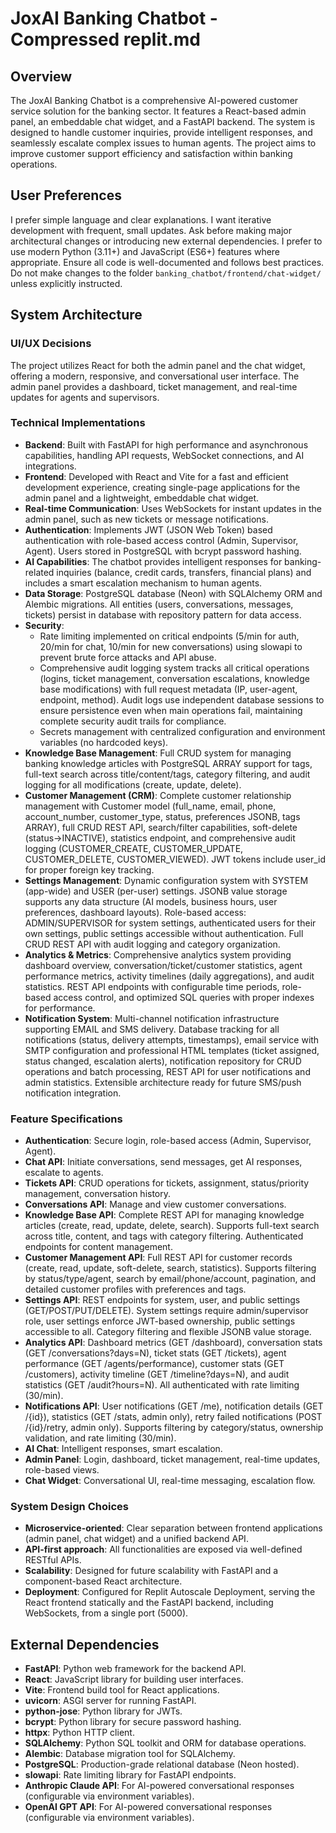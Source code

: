 # JoxAI Banking Chatbot - Compressed replit.md

## Overview
The JoxAI Banking Chatbot is a comprehensive AI-powered customer service solution for the banking sector. It features a React-based admin panel, an embeddable chat widget, and a FastAPI backend. The system is designed to handle customer inquiries, provide intelligent responses, and seamlessly escalate complex issues to human agents. The project aims to improve customer support efficiency and satisfaction within banking operations.

## User Preferences
I prefer simple language and clear explanations. I want iterative development with frequent, small updates. Ask before making major architectural changes or introducing new external dependencies. I prefer to use modern Python (3.11+) and JavaScript (ES6+) features where appropriate. Ensure all code is well-documented and follows best practices. Do not make changes to the folder `banking_chatbot/frontend/chat-widget/` unless explicitly instructed.

## System Architecture

### UI/UX Decisions
The project utilizes React for both the admin panel and the chat widget, offering a modern, responsive, and conversational user interface. The admin panel provides a dashboard, ticket management, and real-time updates for agents and supervisors.

### Technical Implementations
- **Backend**: Built with FastAPI for high performance and asynchronous capabilities, handling API requests, WebSocket connections, and AI integrations.
- **Frontend**: Developed with React and Vite for a fast and efficient development experience, creating single-page applications for the admin panel and a lightweight, embeddable chat widget.
- **Real-time Communication**: Uses WebSockets for instant updates in the admin panel, such as new tickets or message notifications.
- **Authentication**: Implements JWT (JSON Web Token) based authentication with role-based access control (Admin, Supervisor, Agent). Users stored in PostgreSQL with bcrypt password hashing.
- **AI Capabilities**: The chatbot provides intelligent responses for banking-related inquiries (balance, credit cards, transfers, financial plans) and includes a smart escalation mechanism to human agents.
- **Data Storage**: PostgreSQL database (Neon) with SQLAlchemy ORM and Alembic migrations. All entities (users, conversations, messages, tickets) persist in database with repository pattern for data access.
- **Security**: 
  - Rate limiting implemented on critical endpoints (5/min for auth, 20/min for chat, 10/min for new conversations) using slowapi to prevent brute force attacks and API abuse.
  - Comprehensive audit logging system tracks all critical operations (logins, ticket management, conversation escalations, knowledge base modifications) with full request metadata (IP, user-agent, endpoint, method). Audit logs use independent database sessions to ensure persistence even when main operations fail, maintaining complete security audit trails for compliance.
  - Secrets management with centralized configuration and environment variables (no hardcoded keys).
- **Knowledge Base Management**: Full CRUD system for managing banking knowledge articles with PostgreSQL ARRAY support for tags, full-text search across title/content/tags, category filtering, and audit logging for all modifications (create, update, delete).
- **Customer Management (CRM)**: Complete customer relationship management with Customer model (full_name, email, phone, account_number, customer_type, status, preferences JSONB, tags ARRAY), full CRUD REST API, search/filter capabilities, soft-delete (status→INACTIVE), statistics endpoint, and comprehensive audit logging (CUSTOMER_CREATE, CUSTOMER_UPDATE, CUSTOMER_DELETE, CUSTOMER_VIEWED). JWT tokens include user_id for proper foreign key tracking.
- **Settings Management**: Dynamic configuration system with SYSTEM (app-wide) and USER (per-user) settings. JSONB value storage supports any data structure (AI models, business hours, user preferences, dashboard layouts). Role-based access: ADMIN/SUPERVISOR for system settings, authenticated users for their own settings, public settings accessible without authentication. Full CRUD REST API with audit logging and category organization.
- **Analytics & Metrics**: Comprehensive analytics system providing dashboard overview, conversation/ticket/customer statistics, agent performance metrics, activity timelines (daily aggregations), and audit statistics. REST API endpoints with configurable time periods, role-based access control, and optimized SQL queries with proper indexes for performance.
- **Notification System**: Multi-channel notification infrastructure supporting EMAIL and SMS delivery. Database tracking for all notifications (status, delivery attempts, timestamps), email service with SMTP configuration and professional HTML templates (ticket assigned, status changed, escalation alerts), notification repository for CRUD operations and batch processing, REST API for user notifications and admin statistics. Extensible architecture ready for future SMS/push notification integration.

### Feature Specifications
- **Authentication**: Secure login, role-based access (Admin, Supervisor, Agent).
- **Chat API**: Initiate conversations, send messages, get AI responses, escalate to agents.
- **Tickets API**: CRUD operations for tickets, assignment, status/priority management, conversation history.
- **Conversations API**: Manage and view customer conversations.
- **Knowledge Base API**: Complete REST API for managing knowledge articles (create, read, update, delete, search). Supports full-text search across title, content, and tags with category filtering. Authenticated endpoints for content management.
- **Customer Management API**: Full REST API for customer records (create, read, update, soft-delete, search, statistics). Supports filtering by status/type/agent, search by email/phone/account, pagination, and detailed customer profiles with preferences and tags.
- **Settings API**: REST endpoints for system, user, and public settings (GET/POST/PUT/DELETE). System settings require admin/supervisor role, user settings enforce JWT-based ownership, public settings accessible to all. Category filtering and flexible JSONB value storage.
- **Analytics API**: Dashboard metrics (GET /dashboard), conversation stats (GET /conversations?days=N), ticket stats (GET /tickets), agent performance (GET /agents/performance), customer stats (GET /customers), activity timeline (GET /timeline?days=N), and audit statistics (GET /audit?hours=N). All authenticated with rate limiting (30/min).
- **Notifications API**: User notifications (GET /me), notification details (GET /{id}), statistics (GET /stats, admin only), retry failed notifications (POST /{id}/retry, admin only). Supports filtering by category/status, ownership validation, and rate limiting (30/min).
- **AI Chat**: Intelligent responses, smart escalation.
- **Admin Panel**: Login, dashboard, ticket management, real-time updates, role-based views.
- **Chat Widget**: Conversational UI, real-time messaging, escalation flow.

### System Design Choices
- **Microservice-oriented**: Clear separation between frontend applications (admin panel, chat widget) and a unified backend API.
- **API-first approach**: All functionalities are exposed via well-defined RESTful APIs.
- **Scalability**: Designed for future scalability with FastAPI and a component-based React architecture.
- **Deployment**: Configured for Replit Autoscale Deployment, serving the React frontend statically and the FastAPI backend, including WebSockets, from a single port (5000).

## External Dependencies
- **FastAPI**: Python web framework for the backend API.
- **React**: JavaScript library for building user interfaces.
- **Vite**: Frontend build tool for React applications.
- **uvicorn**: ASGI server for running FastAPI.
- **python-jose**: Python library for JWTs.
- **bcrypt**: Python library for secure password hashing.
- **httpx**: Python HTTP client.
- **SQLAlchemy**: Python SQL toolkit and ORM for database operations.
- **Alembic**: Database migration tool for SQLAlchemy.
- **PostgreSQL**: Production-grade relational database (Neon hosted).
- **slowapi**: Rate limiting library for FastAPI endpoints.
- **Anthropic Claude API**: For AI-powered conversational responses (configurable via environment variables).
- **OpenAI GPT API**: For AI-powered conversational responses (configurable via environment variables).